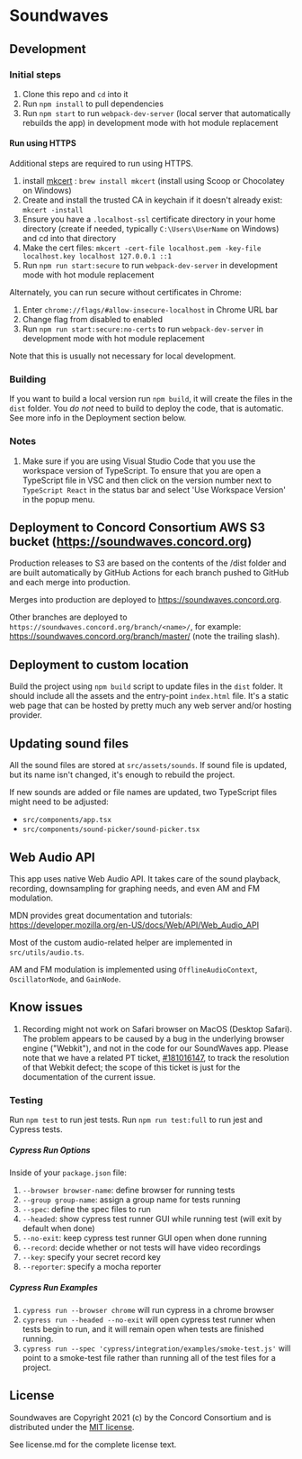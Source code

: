 # Soundwaves

## Development

### Initial steps

1. Clone this repo and `cd` into it
2. Run `npm install` to pull dependencies
3. Run `npm start` to run `webpack-dev-server` (local server that automatically rebuilds the app)
in development mode with hot module replacement

#### Run using HTTPS

Additional steps are required to run using HTTPS.

1. install [mkcert](https://github.com/FiloSottile/mkcert) : `brew install mkcert` (install using Scoop or Chocolatey on Windows)
2. Create and install the trusted CA in keychain if it doesn't already exist:   `mkcert -install`
3. Ensure you have a `.localhost-ssl` certificate directory in your home directory (create if needed, typically `C:\Users\UserName` on Windows) and cd into that directory
4. Make the cert files: `mkcert -cert-file localhost.pem -key-file localhost.key localhost 127.0.0.1 ::1`
5. Run `npm run start:secure` to run `webpack-dev-server` in development mode with hot module replacement

Alternately, you can run secure without certificates in Chrome:
1. Enter `chrome://flags/#allow-insecure-localhost` in Chrome URL bar
2. Change flag from disabled to enabled
3. Run `npm run start:secure:no-certs` to run `webpack-dev-server` in development mode with hot module replacement

Note that this is usually not necessary for local development.

### Building

If you want to build a local version run `npm build`, it will create the files in the `dist` folder.
You *do not* need to build to deploy the code, that is automatic.  See more info in the Deployment section below.

### Notes

1. Make sure if you are using Visual Studio Code that you use the workspace version of TypeScript.
   To ensure that you are open a TypeScript file in VSC and then click on the version number next to
   `TypeScript React` in the status bar and select 'Use Workspace Version' in the popup menu.

## Deployment to Concord Consortium AWS S3 bucket (https://soundwaves.concord.org)

Production releases to S3 are based on the contents of the /dist folder and are built automatically by GitHub Actions
for each branch pushed to GitHub and each merge into production.

Merges into production are deployed to https://soundwaves.concord.org.

Other branches are deployed to `https://soundwaves.concord.org/branch/<name>/`, for example: https://soundwaves.concord.org/branch/master/ (note the trailing slash).

## Deployment to custom location

Build the project using `npm build` script to update files in the `dist` folder.
It should include all the assets and the entry-point `index.html` file.
It's a static web page that can be hosted by pretty much any web server
and/or hosting provider.

## Updating sound files

All the sound files are stored at `src/assets/sounds`. If sound file is updated, but its name
isn't changed, it's enough to rebuild the project.

If new sounds are added or file names are updated, two TypeScript files
might need to be adjusted:
  - `src/components/app.tsx`
  - `src/components/sound-picker/sound-picker.tsx`

## Web Audio API

This app uses native Web Audio API. It takes care of the sound playback,
recording, downsampling for graphing needs, and even AM and FM modulation.

MDN provides great documentation and tutorials:
https://developer.mozilla.org/en-US/docs/Web/API/Web_Audio_API

Most of the custom audio-related helper are implemented in `src/utils/audio.ts`.

AM and FM modulation is implemented using `OfflineAudioContext`, `OscillatorNode`, and `GainNode`.

## Know issues

1. Recording might not work on Safari browser on MacOS (Desktop Safari). The problem appears to be caused
by a bug in the underlying browser engine ("Webkit"), and not in the code for our SoundWaves app.
Please note that we have a related PT ticket, [#181016147](https://www.pivotaltracker.com/story/show/181016147),
to track the resolution of that Webkit defect; the scope of this ticket is just for the documentation of the current issue.

### Testing

Run `npm test` to run jest tests. Run `npm run test:full` to run jest and Cypress tests.

##### Cypress Run Options

Inside of your `package.json` file:
1. `--browser browser-name`: define browser for running tests
2. `--group group-name`: assign a group name for tests running
3. `--spec`: define the spec files to run
4. `--headed`: show cypress test runner GUI while running test (will exit by default when done)
5. `--no-exit`: keep cypress test runner GUI open when done running
6. `--record`: decide whether or not tests will have video recordings
7. `--key`: specify your secret record key
8. `--reporter`: specify a mocha reporter

##### Cypress Run Examples

1. `cypress run --browser chrome` will run cypress in a chrome browser
2. `cypress run --headed --no-exit` will open cypress test runner when tests begin to run, and it will remain open when tests are finished running.
3. `cypress run --spec 'cypress/integration/examples/smoke-test.js'` will point to a smoke-test file rather than running all of the test files for a project.

## License

Soundwaves are Copyright 2021 (c) by the Concord Consortium and is distributed under the [MIT license](http://www.opensource.org/licenses/MIT).

See license.md for the complete license text.

